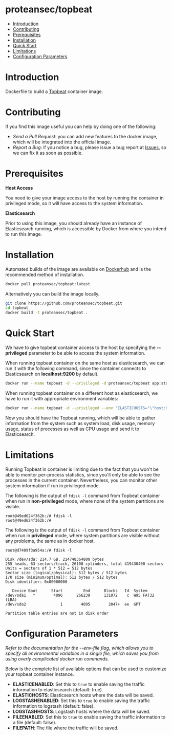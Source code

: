 # proteansec/topbeat

- [Introduction](#introduction)
- [Contributing](#contributing)
- [Prerequisites](#prerequisites)
- [Installation](#installation)
- [Quick Start](#quick-start)
- [Limitations](#limitations)
- [Configuration Parameters](#configuration-parameters)

# Introduction

Dockerfile to build a [Topbeat](https://www.elastic.co/downloads/beats/topbeat) container image.

# Contributing

If you find this image useful you can help by doing one of the following:

- *Send a Pull Request*: you can add new features to the docker image, which will be integrated into the official image.
- *Report a Bug*: if you notice a bug, please issue a bug report at [Issues](https://github.com/proteansec/topbeat/issues), so we can fix it as soon as possible.

# Prerequisites

**Host Access**

You need to give your image access to the host by running the container in privileged mode, so it will have access to the system information.

**Elasticsearch**

Prior to using this image, you should already have an instance of Elasticsearch running, which is accessible by Docker from where you intend to run this image.

# Installation

Automated builds of the image are available on [Dockerhub](https://hub.docker.com/r/proteansec/topbeat) and is the recommended method of installation.

```bash
docker pull proteansec/topbeat:latest
```

Alternatively you can build the image locally.

```bash
git clone https://github.com/proteansec/topbeat.git
cd topbeat
docker build -t proteansec/topbeat .
```

# Quick Start

We have to give topbeat container access to the host by specifying the **--privileged** parameter to be able to access the system information.

When running topbeat container on the same host as elasticsearch, we can run it with the following command, since the container connects to Elasticsearch on **localhost:9200** by default.

```bash
docker run --name topbeat -d --privileged -d proteansec/topbeat app:start
```

When running topbeat container on a different host as elasticsearch, we have to run it with appropriate environment variables:

```bash
docker run --name topbeat -d --privileged --env 'ELASTICHOSTS="\"host:920\""' -d proteansec/topbeat app:start
```

Now you should have the Topbeat running, which will be able to gather information from the system such as system load, disk usage, memory usage, status of processes as well as CPU usage and send it to Elasticsearch.

# Limitations

Running Topbeat in container is limiting due to the fact that you won't be able to monitor per-process statistics, since you'll only be able to see the processes in the current container. Nevertheless, you can monitor other system information if run in privileged mode.

The following is the output of `fdisk -l` command from Topbeat container when run in **non-privileged** mode, where none of the system partitions are visible.

```
root@49ed624f362b:/# fdisk -l
root@49ed624f362b:/#
```


The following is the output of `fdisk -l` command from Topbeat container when run in **privileged** mode, where system partitions are visible without any problems, the same as in docker host.

```
root@d7409f3a954a:/# fdisk -l

Disk /dev/sda: 214.7 GB, 214748364800 bytes
255 heads, 63 sectors/track, 26108 cylinders, total 419430400 sectors
Units = sectors of 1 * 512 = 512 bytes
Sector size (logical/physical): 512 bytes / 512 bytes
I/O size (minimum/optimal): 512 bytes / 512 bytes
Disk identifier: 0x00000000

   Device Boot      Start         End      Blocks   Id  System
/dev/sda1   *        4096      266239      131072    c  W95 FAT32 (LBA)
/dev/sda2               1        4095        2047+  ee  GPT

Partition table entries are not in disk order
```


# Configuration Parameters

*Refer to the documentation for the --env-file flag, which allows you to specify all environmental variables in a single file, which saves you from using overly complicated docker run commands.*

Below is the complete list of available options that can be used to customize your topbeat container instance.

- **ELASTICENABLED**: Set this to `true` to enable saving the traffic information to elasticsearch (default: true).
- **ELASTICHOSTS**: Elasticsearch hosts where the data will be saved.
- **LOGSTASHENABLED**: Set this to `true` to enable saving the traffic information to logstash (default: false).
- **LOGSTASHHOSTS**: Logstash hosts where the data will be saved.
- **FILEENABLED**: Set this to `true` to enable saving the traffic information to a file (default: false).
- **FILEPATH**: The file where the traffic will be saved.

